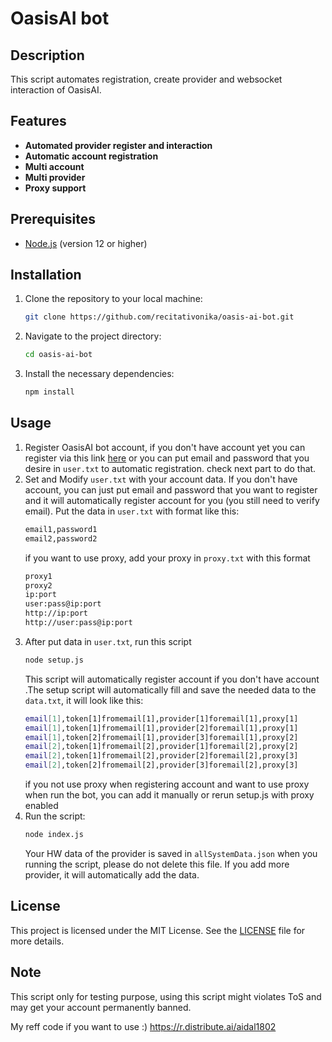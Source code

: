 # OasisAI bot

## Description
This script automates registration, create provider and websocket interaction of OasisAI.

## Features
- **Automated provider register and interaction**
- **Automatic account registration**
- **Multi account**
- **Multi provider**
- **Proxy support**

## Prerequisites
- [Node.js](https://nodejs.org/) (version 12 or higher)

## Installation

1. Clone the repository to your local machine:
   ```bash
   git clone https://github.com/recitativonika/oasis-ai-bot.git
   ```
2. Navigate to the project directory:
   ```bash
   cd oasis-ai-bot
   ```
3. Install the necessary dependencies:
   ```bash
   npm install
   ```

## Usage
1. Register OasisAI bot account, if you don't have account yet you can register via this link [here](https://r.distribute.ai/recitativo) or you can put email and password that you desire in `user.txt` to automatic registration.  check next part to do that.
2. Set and Modify `user.txt` with your account data. If you don't have account, you can just put email and password that you want to register and it will automatically register account for you (you still need to verify email). Put the data in `user.txt` with format like this:
   ```bash
   email1,password1
   email2,password2
   ```
   if you want to use proxy, add your proxy in `proxy.txt` with this format
   ```bash
   proxy1
   proxy2
   ip:port
   user:pass@ip:port
   http://ip:port
   http://user:pass@ip:port
   ```
3. After put data in `user.txt`, run this script
    ```bash
    node setup.js
    ```
   This script will automatically register account if you don't have account .The setup script will automatically fill and save the needed data to the `data.txt`, it will look like this:
    ```bash
    email[1],token[1]fromemail[1],provider[1]foremail[1],proxy[1]
    email[1],token[1]fromemail[1],provider[2]foremail[1],proxy[1]
    email[1],token[2]fromemail[1],provider[3]foremail[1],proxy[2]
    email[2],token[1]fromemail[2],provider[1]foremail[2],proxy[2]
    email[2],token[1]fromemail[2],provider[2]foremail[2],proxy[3]
    email[2],token[2]fromemail[2],provider[3]foremail[2],proxy[3]
    ```
   if you not use proxy when registering account and want to use proxy when run the bot, you can add it manually or rerun setup.js with proxy enabled
4. Run the script:
   ```bash
   node index.js
   ```
   Your HW data of the provider is saved in `allSystemData.json` when you running the script, please do not delete this file. If you add more provider, it will automatically add the data.

## License
This project is licensed under the MIT License. See the [LICENSE](LICENSE) file for more details.

## Note
This script only for testing purpose, using this script might violates ToS and may get your account permanently banned.

My reff code if you want to use :) https://r.distribute.ai/aidal1802
